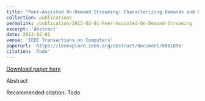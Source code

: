 ```yaml
---
title: "Peer-Assisted On-Demand Streaming: Characterizing Demands and Optimizing Supplies"
collection: publications
permalink: /publication/2013-02-01-Peer-Assisted-On-Demand-Streaming
excerpt: 'Abstract'
date: 2013-02-01
venue: 'IEEE Transactions on Computers'
paperurl: 'https://ieeexplore.ieee.org/abstract/document/6081856'
citation: 'Todo'
---
```


<a href='https://ieeexplore.ieee.org/abstract/document/6081856'>Download paper here</a>

Abstract

Recommended citation: Todo